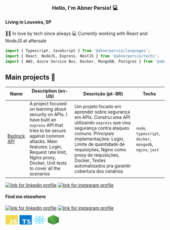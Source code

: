 
<div align="center">
	<h3>Hello, I'm Abner Persio! 💻</h2>
</div>

#### Living in Louveira, SP

👨‍💻 In love by tech since always
💻 Currently working with React and NodeJS at aftersale

```ts
import { Typescript, JavaScript } from '@abnerpersio/languages';
import { React, NodeJS, Express, NestJS } from '@abnerpersio/techs';
import { AWS, Azure Service Bus, Docker, MongoDB, Postgres } from '@abnerpersio/skills';
```
## Main projects 🚀

| Name | Description (en-US) | Descrição (pt-BR) | Techs |
|---------|-----------|-------------|-------------|
| [Bedrock API](https://github.com/abnerpersio/bedrock-api) | A project focused on learning about security on APIs. I have built an `express` API that tries to be secure against common attacks. Main features: Login, Request rate limit, Nginx proxy, Docker, Unit tests to cover all the scenarios | Um projeto focado em aprender sobre segurança em APIs. Construi uma API utilizando `express` que visa segurança contra ataques comuns. Principais implementações: Login, Limite de quantidade de requisições, Nginx como proxy de requisições, Docker, Testes automatizados pra garantir cobertura dos cenários | `node`, `typescript`, `docker`, `mongodb`, `nginx`, `jest` |

<a style="display:inline-block" href="https://linkedin.com/in/abnerpersio/" target="_blank"><img alt="link for linkedin profile" title="My LinkedIn profile" src="https://img.shields.io/badge/LinkedIn-0077B5?style=for-the-badge&logo=linkedin&logoColor=white" /></a>
<a style="display:inline-block" href="https://instagram.com/abnerpersio" target="_blank"><img alt="link for instagram profile" title="My Instagram profile" src="https://img.shields.io/badge/Instagram-E4405F?style=for-the-badge&logo=instagram&logoColor=white" /></a>

#### Find me elsewhere 

<a style="display:inline-block" href="https://linkedin.com/in/abnerpersio/" target="_blank"><img alt="link for linkedin profile" title="My LinkedIn profile" src="https://img.shields.io/badge/LinkedIn-0077B5?style=for-the-badge&logo=linkedin&logoColor=white" /></a>
<a style="display:inline-block" href="https://instagram.com/abnerpersio" target="_blank"><img alt="link for instagram profile" title="My Instagram profile" src="https://img.shields.io/badge/Instagram-E4405F?style=for-the-badge&logo=instagram&logoColor=white" /></a>

<div style="display: inline_block">
  <img align="center" alt="Javascript icon" height="30" width="40" src="https://raw.githubusercontent.com/devicons/devicon/master/icons/javascript/javascript-plain.svg">
  <img align="center" alt="Typescript icon" height="30" width="40" src="https://raw.githubusercontent.com/devicons/devicon/master/icons/typescript/typescript-plain.svg">
  <img align="center" alt="React icon" height="30" width="40" src="https://raw.githubusercontent.com/devicons/devicon/master/icons/react/react-original.svg">
  <img align="center" alt="Node icon" height="30" width="40" src="https://raw.githubusercontent.com/devicons/devicon/master/icons/nodejs/nodejs-original.svg">
</div>
